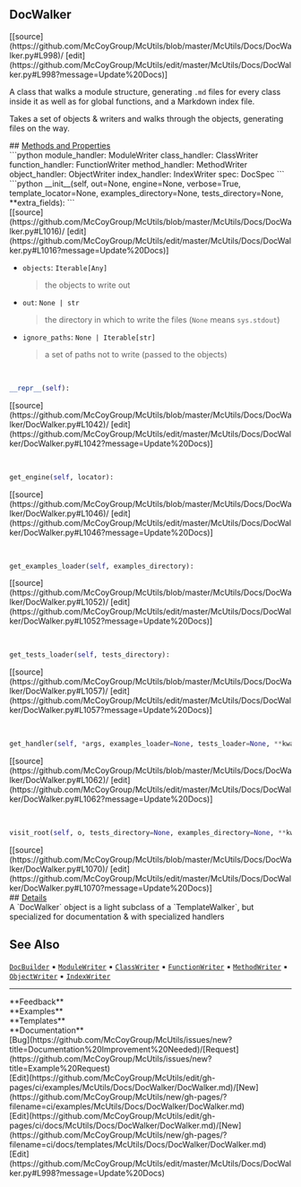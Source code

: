 ## <a id="McUtils.Docs.DocWalker.DocWalker">DocWalker</a> 

<div class="docs-source-link" markdown="1">
[[source](https://github.com/McCoyGroup/McUtils/blob/master/McUtils/Docs/DocWalker.py#L998)/
[edit](https://github.com/McCoyGroup/McUtils/edit/master/McUtils/Docs/DocWalker.py#L998?message=Update%20Docs)]
</div>

A class that walks a module structure, generating `.md` files for every class inside it as well as for global functions,
and a Markdown index file.

Takes a set of objects & writers and walks through the objects, generating files on the way.







<div class="collapsible-section">
 <div class="collapsible-section collapsible-section-header" markdown="1">
## <a class="collapse-link" data-toggle="collapse" href="#methods" markdown="1"> Methods and Properties</a> <a class="float-right" data-toggle="collapse" href="#methods"><i class="fa fa-chevron-down"></i></a>
 </div>
 <div class="collapsible-section collapsible-section-body collapse show" id="methods" markdown="1">
 ```python
module_handler: ModuleWriter
class_handler: ClassWriter
function_handler: FunctionWriter
method_handler: MethodWriter
object_handler: ObjectWriter
index_handler: IndexWriter
spec: DocSpec
```
<a id="McUtils.Docs.DocWalker.DocWalker.__init__" class="docs-object-method">&nbsp;</a> 
```python
__init__(self, out=None, engine=None, verbose=True, template_locator=None, examples_directory=None, tests_directory=None, **extra_fields): 
```
<div class="docs-source-link" markdown="1">
[[source](https://github.com/McCoyGroup/McUtils/blob/master/McUtils/Docs/DocWalker.py#L1016)/
[edit](https://github.com/McCoyGroup/McUtils/edit/master/McUtils/Docs/DocWalker.py#L1016?message=Update%20Docs)]
</div>

  - `objects`: `Iterable[Any]`
    > the objects to write out
  - `out`: `None | str`
    > the directory in which to write the files (`None` means `sys.stdout`)
  - `ignore_paths`: `None | Iterable[str]`
    > a set of paths not to write (passed to the objects)


<a id="McUtils.Docs.DocWalker.DocWalker.__repr__" class="docs-object-method">&nbsp;</a> 
```python
__repr__(self): 
```
<div class="docs-source-link" markdown="1">
[[source](https://github.com/McCoyGroup/McUtils/blob/master/McUtils/Docs/DocWalker/DocWalker.py#L1042)/
[edit](https://github.com/McCoyGroup/McUtils/edit/master/McUtils/Docs/DocWalker/DocWalker.py#L1042?message=Update%20Docs)]
</div>


<a id="McUtils.Docs.DocWalker.DocWalker.get_engine" class="docs-object-method">&nbsp;</a> 
```python
get_engine(self, locator): 
```
<div class="docs-source-link" markdown="1">
[[source](https://github.com/McCoyGroup/McUtils/blob/master/McUtils/Docs/DocWalker/DocWalker.py#L1046)/
[edit](https://github.com/McCoyGroup/McUtils/edit/master/McUtils/Docs/DocWalker/DocWalker.py#L1046?message=Update%20Docs)]
</div>


<a id="McUtils.Docs.DocWalker.DocWalker.get_examples_loader" class="docs-object-method">&nbsp;</a> 
```python
get_examples_loader(self, examples_directory): 
```
<div class="docs-source-link" markdown="1">
[[source](https://github.com/McCoyGroup/McUtils/blob/master/McUtils/Docs/DocWalker/DocWalker.py#L1052)/
[edit](https://github.com/McCoyGroup/McUtils/edit/master/McUtils/Docs/DocWalker/DocWalker.py#L1052?message=Update%20Docs)]
</div>


<a id="McUtils.Docs.DocWalker.DocWalker.get_tests_loader" class="docs-object-method">&nbsp;</a> 
```python
get_tests_loader(self, tests_directory): 
```
<div class="docs-source-link" markdown="1">
[[source](https://github.com/McCoyGroup/McUtils/blob/master/McUtils/Docs/DocWalker/DocWalker.py#L1057)/
[edit](https://github.com/McCoyGroup/McUtils/edit/master/McUtils/Docs/DocWalker/DocWalker.py#L1057?message=Update%20Docs)]
</div>


<a id="McUtils.Docs.DocWalker.DocWalker.get_handler" class="docs-object-method">&nbsp;</a> 
```python
get_handler(self, *args, examples_loader=None, tests_loader=None, **kwargs): 
```
<div class="docs-source-link" markdown="1">
[[source](https://github.com/McCoyGroup/McUtils/blob/master/McUtils/Docs/DocWalker/DocWalker.py#L1062)/
[edit](https://github.com/McCoyGroup/McUtils/edit/master/McUtils/Docs/DocWalker/DocWalker.py#L1062?message=Update%20Docs)]
</div>


<a id="McUtils.Docs.DocWalker.DocWalker.visit_root" class="docs-object-method">&nbsp;</a> 
```python
visit_root(self, o, tests_directory=None, examples_directory=None, **kwargs): 
```
<div class="docs-source-link" markdown="1">
[[source](https://github.com/McCoyGroup/McUtils/blob/master/McUtils/Docs/DocWalker/DocWalker.py#L1070)/
[edit](https://github.com/McCoyGroup/McUtils/edit/master/McUtils/Docs/DocWalker/DocWalker.py#L1070?message=Update%20Docs)]
</div>
 </div>
</div>



<div class="collapsible-section">
 <div class="collapsible-section collapsible-section-header" markdown="1">
## <a class="collapse-link" data-toggle="collapse" href="#Details-a1b554" markdown="1"> Details</a> <a class="float-right" data-toggle="collapse" href="#Details-a1b554"><i class="fa fa-chevron-down"></i></a>
 </div>
 <div class="collapsible-section collapsible-section-body collapse show" id="Details-a1b554" markdown="1">
 A `DocWalker` object is a light subclass of a `TemplateWalker`, but specialized for documentation & with specialized handlers
 </div>
</div>








## See Also
[`DocBuilder`](../DocsBuilder/DocBuilder.md)<span>&nbsp;&#9642;&nbsp;</span>[`ModuleWriter`](ModuleWriter.md)<span>&nbsp;&#9642;&nbsp;</span>[`ClassWriter`](ClassWriter.md)<span>&nbsp;&#9642;&nbsp;</span>[`FunctionWriter`](FunctionWriter.md)<span>&nbsp;&#9642;&nbsp;</span>[`MethodWriter`](MethodWriter.md)<span>&nbsp;&#9642;&nbsp;</span>[`ObjectWriter`](ObjectWriter.md)<span>&nbsp;&#9642;&nbsp;</span>[`IndexWriter`](IndexWriter.md)

---


<div markdown="1" class="text-secondary">
<div class="container">
  <div class="row">
   <div class="col" markdown="1">
**Feedback**   
</div>
   <div class="col" markdown="1">
**Examples**   
</div>
   <div class="col" markdown="1">
**Templates**   
</div>
   <div class="col" markdown="1">
**Documentation**   
</div>
   <div class="col" markdown="1">
   
</div>
   <div class="col" markdown="1">
   
</div>
   <div class="col" markdown="1">
   
</div>
</div>
  <div class="row">
   <div class="col" markdown="1">
[Bug](https://github.com/McCoyGroup/McUtils/issues/new?title=Documentation%20Improvement%20Needed)/[Request](https://github.com/McCoyGroup/McUtils/issues/new?title=Example%20Request)   
</div>
   <div class="col" markdown="1">
[Edit](https://github.com/McCoyGroup/McUtils/edit/gh-pages/ci/examples/McUtils/Docs/DocWalker/DocWalker.md)/[New](https://github.com/McCoyGroup/McUtils/new/gh-pages/?filename=ci/examples/McUtils/Docs/DocWalker/DocWalker.md)   
</div>
   <div class="col" markdown="1">
[Edit](https://github.com/McCoyGroup/McUtils/edit/gh-pages/ci/docs/McUtils/Docs/DocWalker/DocWalker.md)/[New](https://github.com/McCoyGroup/McUtils/new/gh-pages/?filename=ci/docs/templates/McUtils/Docs/DocWalker/DocWalker.md)   
</div>
   <div class="col" markdown="1">
[Edit](https://github.com/McCoyGroup/McUtils/edit/master/McUtils/Docs/DocWalker.py#L998?message=Update%20Docs)   
</div>
   <div class="col" markdown="1">
   
</div>
   <div class="col" markdown="1">
   
</div>
   <div class="col" markdown="1">
   
</div>
</div>
</div>
</div>